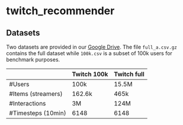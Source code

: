 # twitch_recommender

## Datasets

Two datasets are provided in our [Google Drive](https://drive.google.com/drive/folders/1BD8m7a8m7onaifZay05yYjaLxyVV40si?usp=sharing). The file `full_a.csv.gz` contains the full dataset while `100k.csv` is a subset of 100k users for benchmark purposes.

|                    | Twitch 100k | Twitch full |
|--------------------|-------------|-------------|
| #Users             | 100k        | 15.5M       |
| #Items (streamers) | 162.6k      | 465k        |
| #Interactions      | 3M          | 124M        |
| #Timesteps (10min) | 6148        | 6148        |
